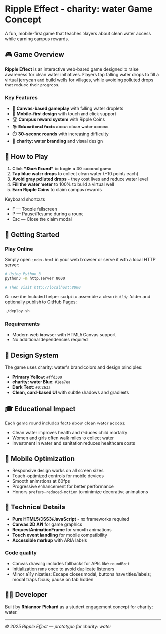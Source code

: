 # Ripple Effect - charity: water Game Concept

A fun, mobile-first game that teaches players about clean water access while earning campus rewards.

## 🎮 Game Overview

**Ripple Effect** is an interactive web-based game designed to raise awareness for clean water initiatives. Players tap falling water drops to fill a virtual jerrycan and build wells for villages, while avoiding polluted drops that reduce their progress.

### Key Features
- 🌊 **Canvas-based gameplay** with falling water droplets
- 📱 **Mobile-first design** with touch and click support
- 🏆 **Campus reward system** with Ripple Coins
- 📚 **Educational facts** about clean water access
- ⏱️ **30-second rounds** with increasing difficulty
- 🎨 **charity: water branding** and visual design

## 🎯 How to Play

1. Click **"Start Round"** to begin a 30-second game
2. **Tap blue water drops** to collect clean water (+10 points each)
3. **Avoid gray polluted drops** - they cost lives and reduce water level
4. **Fill the water meter** to 100% to build a virtual well
5. **Earn Ripple Coins** to claim campus rewards

Keyboard shortcuts
- F — Toggle fullscreen
- P — Pause/Resume during a round
- Esc — Close the claim modal

## 🚀 Getting Started

### Play Online
Simply open `index.html` in your web browser or serve it with a local HTTP server:

```bash
# Using Python 3
python3 -m http.server 8000

# Then visit http://localhost:8000
```

Or use the included helper script to assemble a clean `build/` folder and optionally publish to GitHub Pages:

```bash
./deploy.sh
```

### Requirements
- Modern web browser with HTML5 Canvas support
- No additional dependencies required

## 🎨 Design System

The game uses charity: water's brand colors and design principles:
- **Primary Yellow**: `#ffd300`
- **charity: water Blue**: `#1ea7ea`
- **Dark Text**: `#07263a`
- **Clean, card-based UI** with subtle shadows and gradients

## 🎓 Educational Impact

Each game round includes facts about clean water access:
- Clean water improves health and reduces child mortality
- Women and girls often walk miles to collect water
- Investment in water and sanitation reduces healthcare costs

## 📱 Mobile Optimization

- Responsive design works on all screen sizes
- Touch-optimized controls for mobile devices
- Smooth animations at 60fps
- Progressive enhancement for better performance
- Honors `prefers-reduced-motion` to minimize decorative animations

## 🔧 Technical Details

- **Pure HTML5/CSS3/JavaScript** - no frameworks required
- **Canvas 2D API** for game graphics
- **RequestAnimationFrame** for smooth animations
- **Touch event handling** for mobile compatibility
- **Accessible markup** with ARIA labels

### Code quality
- Canvas drawing includes fallbacks for APIs like `roundRect`
- Initialization runs once to avoid duplicate listeners
- Minor a11y niceties: Escape closes modal, buttons have titles/labels; modal traps focus; pause on tab hidden

## 👩‍💻 Developer

Built by **Rhiannon Pickard** as a student engagement concept for charity: water.

---

*© 2025 Ripple Effect — prototype for charity: water*